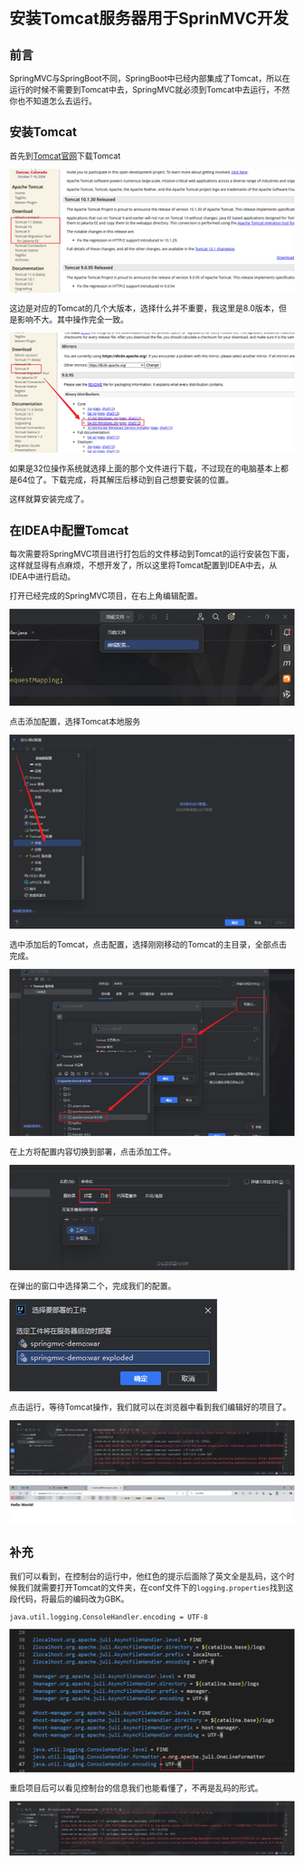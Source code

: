 # 安装Tomcat服务器用于SprinMVC开发

## 前言

SpringMVC与SpringBoot不同，SpringBoot中已经内部集成了Tomcat，所以在运行的时候不需要到Tomcat中去，SpringMVC就必须到Tomcat中去运行，不然你也不知道怎么去运行。

## 安装Tomcat

首先到[Tomcat官网](https://tomcat.apache.org/)下载Tomcat

![image-20240921194934848](imgs\image-20240921194934848.png)

这边是对应的Tomcat的几个大版本，选择什么并不重要，我这里是8.0版本，但是影响不大。其中操作完全一致。

![image-20240921195219771](imgs\image-20240921195219771.png)

如果是32位操作系统就选择上面的那个文件进行下载，不过现在的电脑基本上都是64位了。下载完成，将其解压后移动到自己想要安装的位置。

这样就算安装完成了。

## 在IDEA中配置Tomcat

每次需要将SpringMVC项目进行打包后的文件移动到Tomcat的运行安装包下面，这样就显得有点麻烦，不想开发了，所以这里将Tomcat配置到IDEA中去，从IDEA中进行启动。

打开已经完成的SpringMVC项目，在右上角编辑配置。

![image-20240921200026695](imgs\image-20240921200026695.png)

点击添加配置，选择Tomcat本地服务

![image-20240921200122302](imgs\image-20240921200122302.png)

选中添加后的Tomcat，点击配置，选择刚刚移动的Tomcat的主目录，全部点击完成。

![image-20240921200400848](imgs\image-20240921200400848.png)

在上方将配置内容切换到部署，点击添加工件。

![image-20240921200521359](imgs\image-20240921200521359.png)

在弹出的窗口中选择第二个，完成我们的配置。

![image-20240921200612882](imgs\image-20240921200612882.png)

点击运行，等待Tomcat操作，我们就可以在浏览器中看到我们编辑好的项目了。

![image-20240921200947142](imgs\image-20240921200947142.png)

![image-20240921201030969](imgs\image-20240921201030969.png)

## 补充

我们可以看到，在控制台的运行中，他红色的提示后面除了英文全是乱码，这个时候我们就需要打开Tomcat的文件夹，在conf文件下的`logging.properties`找到这段代码，将最后的编码改为GBK。

```properties
java.util.logging.ConsoleHandler.encoding = UTF-8
```

![image-20240921201516122](imgs\image-20240921201516122.png)

重启项目后可以看见控制台的信息我们也能看懂了，不再是乱码的形式。

![image-20240921201741364](imgs\image-20240921201741364.png)